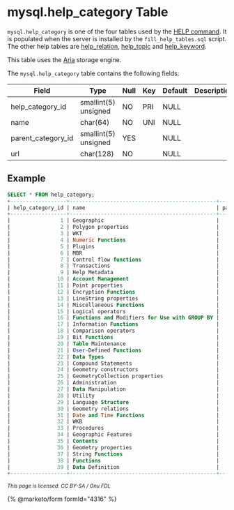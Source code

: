# mysql.help\_category Table

`mysql.help_category` is one of the four tables used by the [HELP command](../../help-command.md). It is populated when the server is installed by the `fill_help_tables.sql` script. The other help tables are [help\_relation](mysql-help_relation-table.md), [help\_topic](mysql-help_topic-table.md) and [help\_keyword](mysql-help_keyword-table.md).

This table uses the [Aria](../../../../../server-usage/storage-engines/aria/) storage engine.&#x20;

The `mysql.help_category` table contains the following fields:

| Field                | Type                 | Null | Key | Default | Description |
| -------------------- | -------------------- | ---- | --- | ------- | ----------- |
| help\_category\_id   | smallint(5) unsigned | NO   | PRI | NULL    |             |
| name                 | char(64)             | NO   | UNI | NULL    |             |
| parent\_category\_id | smallint(5) unsigned | YES  |     | NULL    |             |
| url                  | char(128)            | NO   |     | NULL    |             |

## Example

```sql
SELECT * FROM help_category;
+------------------+-----------------------------------------------+--------------------+-----+
| help_category_id | name                                          | parent_category_id | url |
+------------------+-----------------------------------------------+--------------------+-----+
|                1 | Geographic                                    |                  0 |     |
|                2 | Polygon properties                            |                 34 |     |
|                3 | WKT                                           |                 34 |     |
|                4 | Numeric Functions                             |                 38 |     |
|                5 | Plugins                                       |                 35 |     |
|                6 | MBR                                           |                 34 |     |
|                7 | Control flow functions                        |                 38 |     |
|                8 | Transactions                                  |                 35 |     |
|                9 | Help Metadata                                 |                 35 |     |
|               10 | Account Management                            |                 35 |     |
|               11 | Point properties                              |                 34 |     |
|               12 | Encryption Functions                          |                 38 |     |
|               13 | LineString properties                         |                 34 |     |
|               14 | Miscellaneous Functions                       |                 38 |     |
|               15 | Logical operators                             |                 38 |     |
|               16 | Functions and Modifiers for Use with GROUP BY |                 35 |     |
|               17 | Information Functions                         |                 38 |     |
|               18 | Comparison operators                          |                 38 |     |
|               19 | Bit Functions                                 |                 38 |     |
|               20 | Table Maintenance                             |                 35 |     |
|               21 | User-Defined Functions                        |                 35 |     |
|               22 | Data Types                                    |                 35 |     |
|               23 | Compound Statements                           |                 35 |     |
|               24 | Geometry constructors                         |                 34 |     |
|               25 | GeometryCollection properties                 |                  1 |     |
|               26 | Administration                                |                 35 |     |
|               27 | Data Manipulation                             |                 35 |     |
|               28 | Utility                                       |                 35 |     |
|               29 | Language Structure                            |                 35 |     |
|               30 | Geometry relations                            |                 34 |     |
|               31 | Date and Time Functions                       |                 38 |     |
|               32 | WKB                                           |                 34 |     |
|               33 | Procedures                                    |                 35 |     |
|               34 | Geographic Features                           |                 35 |     |
|               35 | Contents                                      |                  0 |     |
|               36 | Geometry properties                           |                 34 |     |
|               37 | String Functions                              |                 38 |     |
|               38 | Functions                                     |                 35 |     |
|               39 | Data Definition                               |                 35 |     |
+------------------+-----------------------------------------------+--------------------+-----+
```

<sub>_This page is licensed: CC BY-SA / Gnu FDL_</sub>

{% @marketo/form formId="4316" %}
